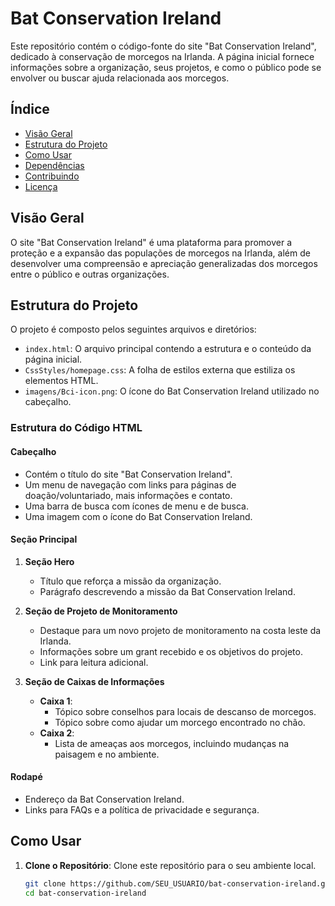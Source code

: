 # Bat Conservation Ireland

Este repositório contém o código-fonte do site "Bat Conservation Ireland", dedicado à conservação de morcegos na Irlanda. A página inicial fornece informações sobre a organização, seus projetos, e como o público pode se envolver ou buscar ajuda relacionada aos morcegos.

## Índice

- [Visão Geral](#visão-geral)
- [Estrutura do Projeto](#estrutura-do-projeto)
- [Como Usar](#como-usar)
- [Dependências](#dependências)
- [Contribuindo](#contribuindo)
- [Licença](#licença)

## Visão Geral

O site "Bat Conservation Ireland" é uma plataforma para promover a proteção e a expansão das populações de morcegos na Irlanda, além de desenvolver uma compreensão e apreciação generalizadas dos morcegos entre o público e outras organizações.

## Estrutura do Projeto

O projeto é composto pelos seguintes arquivos e diretórios:

- `index.html`: O arquivo principal contendo a estrutura e o conteúdo da página inicial.
- `CssStyles/homepage.css`: A folha de estilos externa que estiliza os elementos HTML.
- `imagens/Bci-icon.png`: O ícone do Bat Conservation Ireland utilizado no cabeçalho.

### Estrutura do Código HTML

#### Cabeçalho

- Contém o título do site "Bat Conservation Ireland".
- Um menu de navegação com links para páginas de doação/voluntariado, mais informações e contato.
- Uma barra de busca com ícones de menu e de busca.
- Uma imagem com o ícone do Bat Conservation Ireland.

#### Seção Principal

1. **Seção Hero**
    - Título que reforça a missão da organização.
    - Parágrafo descrevendo a missão da Bat Conservation Ireland.

2. **Seção de Projeto de Monitoramento**
    - Destaque para um novo projeto de monitoramento na costa leste da Irlanda.
    - Informações sobre um grant recebido e os objetivos do projeto.
    - Link para leitura adicional.

3. **Seção de Caixas de Informações**
    - **Caixa 1**: 
        - Tópico sobre conselhos para locais de descanso de morcegos.
        - Tópico sobre como ajudar um morcego encontrado no chão.
    - **Caixa 2**: 
        - Lista de ameaças aos morcegos, incluindo mudanças na paisagem e no ambiente.

#### Rodapé

- Endereço da Bat Conservation Ireland.
- Links para FAQs e a política de privacidade e segurança.

## Como Usar

1. **Clone o Repositório**: Clone este repositório para o seu ambiente local.
   ```bash
   git clone https://github.com/SEU_USUARIO/bat-conservation-ireland.git
   cd bat-conservation-ireland
